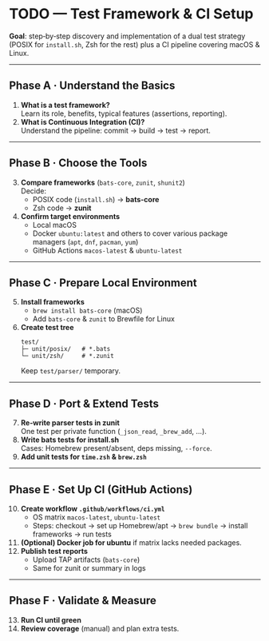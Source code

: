 # TODO — Test Framework & CI Setup

**Goal**: step‑by‑step discovery and implementation of a dual test strategy  
(POSIX for `install.sh`, Zsh for the rest) plus a CI pipeline covering macOS & Linux.

---

## Phase A · Understand the Basics
1. **What is a test framework?**  
   Learn its role, benefits, typical features (assertions, reporting).  
2. **What is Continuous Integration (CI)?**  
   Understand the pipeline: commit → build → test → report.

---

## Phase B · Choose the Tools
3. **Compare frameworks** (`bats-core`, `zunit`, `shunit2`)  
   Decide:  
   - POSIX code (`install.sh`) → **bats-core**  
   - Zsh code → **zunit**
4. **Confirm target environments**  
   - Local macOS  
   - Docker `ubuntu:latest` and others to cover various package managers (`apt`, `dnf`, `pacman`, `yum`)
   - GitHub Actions `macos-latest` & `ubuntu-latest`

---

## Phase C · Prepare Local Environment
5. **Install frameworks**  
   - `brew install bats-core` (macOS)  
   - Add `bats-core` & `zunit` to Brewfile for Linux
6. **Create test tree**  
   ```
   test/
   ├─ unit/posix/   # *.bats
   └─ unit/zsh/     # *.zunit
   ```
   Keep `test/parser/` temporary.

---

## Phase D · Port & Extend Tests
7. **Re‑write parser tests in zunit**  
   One test per private function (`_json_read`, `_brew_add`, …).  
8. **Write bats tests for install.sh**  
   Cases: Homebrew present/absent, deps missing, `--force`.
9. **Add unit tests for `time.zsh` & `brew.zsh`**

---

## Phase E · Set Up CI (GitHub Actions)
10. **Create workflow `.github/workflows/ci.yml`**  
    - OS matrix `macos-latest`, `ubuntu-latest`  
    - Steps: checkout → set up Homebrew/apt → `brew bundle` → install frameworks → run tests
11. **(Optional) Docker job for ubuntu** if matrix lacks needed packages.
12. **Publish test reports**  
    - Upload TAP artifacts (`bats-core`)  
    - Same for zunit or summary in logs

---

## Phase F · Validate & Measure
13. **Run CI until green**  
14. **Review coverage** (manual) and plan extra tests.

